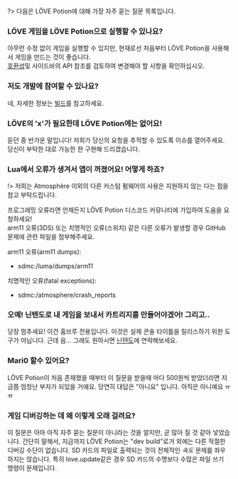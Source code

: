 ?> 다음은 LÖVE Potion에 대해 가장 자주 묻는 질문 목록입니다.

### LÖVE 게임을 LÖVE Potion으로 실행할 수 있나요?

아무런 수정 없이 게임을 실행할 수 있지만, 현재로선 처음부터 LÖVE Potion을 사용해서 게임을 만드는 것이 좋습니다.<br>
[호환성](ko-kr/compatibility)및 사이드바의 API 참조를 검토하여 변경해야 할 사항을 확인하십시오.

### 저도 개발에 참여할 수 있나요?

네, 자세한 정보는 [빌드](ko-kr/building)를 참고하세요.

### LÖVE의 'x'가 필요한데 LÖVE Potion에는 없어요!

듣던 중 반가운 말입니다! 저희가 당신의 요청을 추적할 수 있도록 이슈를 열어주세요. 당신이 부탁한 대로 가능한 한 구현해 드리겠습니다.

### Lua에서 오류가 생겨서 앱이 꺼졌어요! 어떻게 하죠?

!> 저희는 Atmosphère 이외의 다른 커스텀 펌웨어의 사용은 지원하지 않는 다는 점을 참고 부탁드립니다.

프로그래밍 오류라면 언제든지 LÖVE Potion 디스코드 커뮤니티에 가입하여 도움을 요청하세요!<br>
arm11 오류(3DS) 또는 치명적인 오류(스위치) 같은 다른 오류가 발생할 경우 GitHub 문제에 관련 파일을 첨부해주세요.<br>

arm11 오류(arm11 dumps):
- sdmc:/luma/dumps/arm11

치명적인 오류(fatal exceptions):
- sdmc:/atmosphere/crash_reports

### 오예! 닌텐도로 내 게임을 보내서 카트리지를 만들어야겠어! 그리고..

당장 멈추세요! 이건 홈브루 전용입니다. 이것은 실제 콘솔 타이틀을 릴리스하기 위한 도구가 아닙니다. 근데 음... 그래도 원하시면 [닌텐도](https://www.nintendo.com/)에 연락해보세요.

### Mari0 할수 있어요?

LÖVE Potion이 처음 존재했을 때부터 이 질문을 받을때 마다 500원씩 받았더라면 지금쯤 엄청난 부자가 되있을 거예요. 당연히 대답은 "아니요" 입니다. 아직은 아니예요 ㅠㅠ

### 게임 디버깅하는 데 왜 이렇게 오래 걸려요?

이 질문은 아마 아직 자주 묻는 질문이 아니라는 것을 알지만, 곧 많아 질 것 같아 넣었습니다. 간단히 말해서, 지금까지 LÖVE Potion는 "dev build"로거 외에는 다른 적절한 디버깅 수단이 없습니다. SD 카드의 파일로 출력되는 것이 전체적인 *속도* 문제를 좌우하지는 않습니다. 특히 love.update같은 경우 SD 카드의 수명보다 수많은 파일 쓰기 명령이 문제입니다.